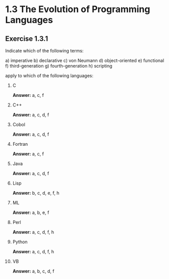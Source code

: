 # 1.3 The Evolution of Programming Languages

## Exercise 1.3.1
Indicate which of the following terms:

a) imperative
b) declarative
c) von Neumann
d) object-oriented
e) functional
f) third-generation
g) fourth-generation
h) scripting

apply to which of the following languages:
1. C

    **Answer:** a, c, f

2. C++

    **Answer:** a, c, d, f

3. Cobol

    **Answer:** a, c, d, f

4. Fortran

    **Answer:** a, c, f

5. Java

    **Answer:** a, c, d, f

6. Lisp

    **Answer:** b, c, d, e, f, h

7. ML

    **Answer:** a, b, e, f

8. Perl

    **Answer:** a, c, d, f, h

9. Python

    **Answer:** a, c, d, f, h

10. VB

    **Answer:** a, b, c, d, f
